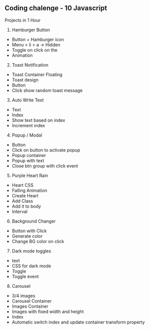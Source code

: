 ## Coding chalenge - 10 Javascript

Projects in 1 Hour

1. Hamburger Button

- Button + Hamburger icon
- Menu > li > a -> Hidden
- Toggle on click on the
- Animation

2. Toast Notification

- Toast Container Floating
- Toast design
- Button
- Click show random toast message

3. Auto Write Text

- Text
- Index
- Show text based on index
- Increment index

4. Popup / Modal

- Button
- Click on button to activate popup
- Popup container
- Popup with text
- Close btn group with click event

5. Purple Heart Rain

- Heart CSS
- Falling Animation
- Create Heart
- Add Class
- Add it to body
- Interval

6. Background Changer

- Button with Click
- Generate color
- Change BG color on click

7. Dark mode toggles

- text
- CSS for dark mode
- Toggle
- Toggle event

8. Carousel

- 3/4 images
- Carousel Container
- Images Container
- Images with fixed width and height
- Index
- Automatic switch index and update container transform property
